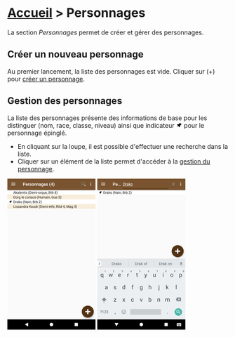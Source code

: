 # [Accueil](../README.md) > Personnages

La section _Personnages_ permet de créer et gérer des personnages.

## Créer un nouveau personnage

Au premier lancement, la liste des personnages est vide. Cliquer sur (+) pour [créer un personnage](new-character.md).

## Gestion des personnages

La liste des personnages présente des informations de base pour les distinguer (nom, race, classe, niveau) 
ainsi que indicateur ![](../../images/icons/pinned.png) pour le personnage épinglé. 
* En cliquant sur la loupe, il est possible d'effectuer une recherche dans la liste. 
* Cliquer sur un élément de la liste permet d'accéder à la [gestion du personnage](character-details.md).

<a href="../../images/character/characters-list2.png"><img src="../../images/character/characters-list2_small.jpg" title="Liste de personnages"/></a>
<a href="../../images/character/characters-search.png"><img src="../../images/character/characters-search_small.jpg" title="Recherche de personnages"/></a>
 